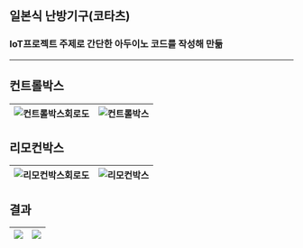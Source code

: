 ## 일본식 난방기구(코타츠)
### IoT프로젝트 주제로 간단한 아두이노 코드를 작성해 만듦
---


## 컨트롤박스
![컨트롤박스회로도](https://github.com/juhyuk24/kotatsu/assets/102583124/17381f3a-7d1e-4d0a-877a-8e34a65d8250) | ![컨트롤박스](https://github.com/juhyuk24/kotatsu/assets/102583124/50aa2b95-e695-4246-8592-ea4ea9016d83)
--- | --- |


## 리모컨박스
![리모컨박스회로도](https://github.com/juhyuk24/kotatsu/assets/102583124/8a38815b-9dca-4a7a-91cc-32faab0f32ab) | ![리모컨박스](https://github.com/juhyuk24/kotatsu/assets/102583124/605c7d3a-7a9d-4809-b9e6-2a62115397bd)
--- | --- |


## 결과
<img src="https://github.com/juhyuk24/kotatsu/assets/102583124/3b598aba-a117-438f-b492-aaf50f9ee26e" align="center"> | <img src="https://github.com/juhyuk24/kotatsu/assets/102583124/3e0e457e-698e-4508-ae6e-6ee186099645" align="center">
--- | --- |
